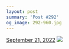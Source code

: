 ```yaml
---
layout: post
summary: 'Post #292'
og_image: 292-960.jpg
---
```


<p>
  <time>
    <a href="/292">September 21, 2022</a>
  </time>
  <a href="/292">
    <img src="{{ site.assets_url }}/292-480.jpg" srcset="{{ site.assets_url }}/292-240.jpg 240w, {{ site.assets_url }}/292-480.jpg 480w, {{ site.assets_url }}/292-720.jpg 720w, {{ site.assets_url }}/292-960.jpg 960w" sizes="(min-width: 700px) 50vw, calc(100vw - 2rem)" />
  </a>
</p>

